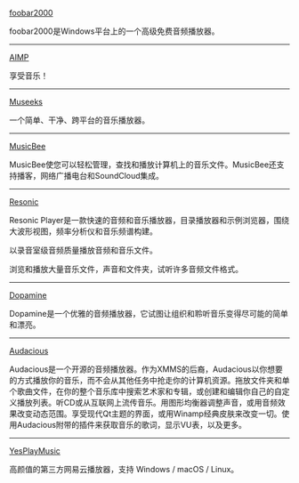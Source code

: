 [foobar2000](https://www.foobar2000.org/)

foobar2000是Windows平台上的一个高级免费音频播放器。

*****

[AIMP](https://www.aimp.ru/)

享受音乐！

*****

[Museeks](https://museeks.io/)

一个简单、干净、跨平台的音乐播放器。

*****

[MusicBee](https://getmusicbee.com/)

MusicBee使您可以轻松管理，查找和播放计算机上的音乐文件。MusicBee还支持播客，网络广播电台和SoundCloud集成。

*****

[Resonic](https://resonic.at/)

Resonic Player是一款快速的音频和音乐播放器，目录播放器和示例浏览器，围绕大波形视图，频率分析仪和音乐频谱构建。

以录音室级音频质量播放音频和音乐文件。

浏览和播放大量音乐文件，声音和文件夹，试听许多音频文件格式。

*****

[Dopamine](https://github.com/digimezzo/dopamine)

Dopamine是一个优雅的音频播放器，它试图让组织和聆听音乐变得尽可能的简单和漂亮。

*****

[Audacious](https://audacious-media-player.org/)

Audacious是一个开源的音频播放器。作为XMMS的后裔，Audacious以你想要的方式播放你的音乐，而不会从其他任务中抢走你的计算机资源。拖放文件夹和单个歌曲文件，在你的整个音乐库中搜索艺术家和专辑，或创建和编辑你自己的自定义播放列表。听CD或从互联网上流传音乐。用图形均衡器调整声音，或用音频效果改变动态范围。享受现代Qt主题的界面，或用Winamp经典皮肤来改变一切。使用Audacious附带的插件来获取音乐的歌词，显示VU表，以及更多。

*****

[YesPlayMusic](https://github.com/qier222/YesPlayMusic)

高颜值的第三方网易云播放器，支持 Windows / macOS / Linux。